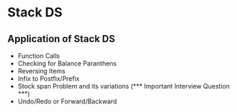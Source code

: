 # Stack DS

## Application of Stack DS
- Function Calls
- Checking for Balance Paranthens
- Reversing Items
- Infix to Postfix/Prefix
- Stock span Problem and its variations (*** Important Interview Question ***)
- Undo/Redo or Forward/Backward